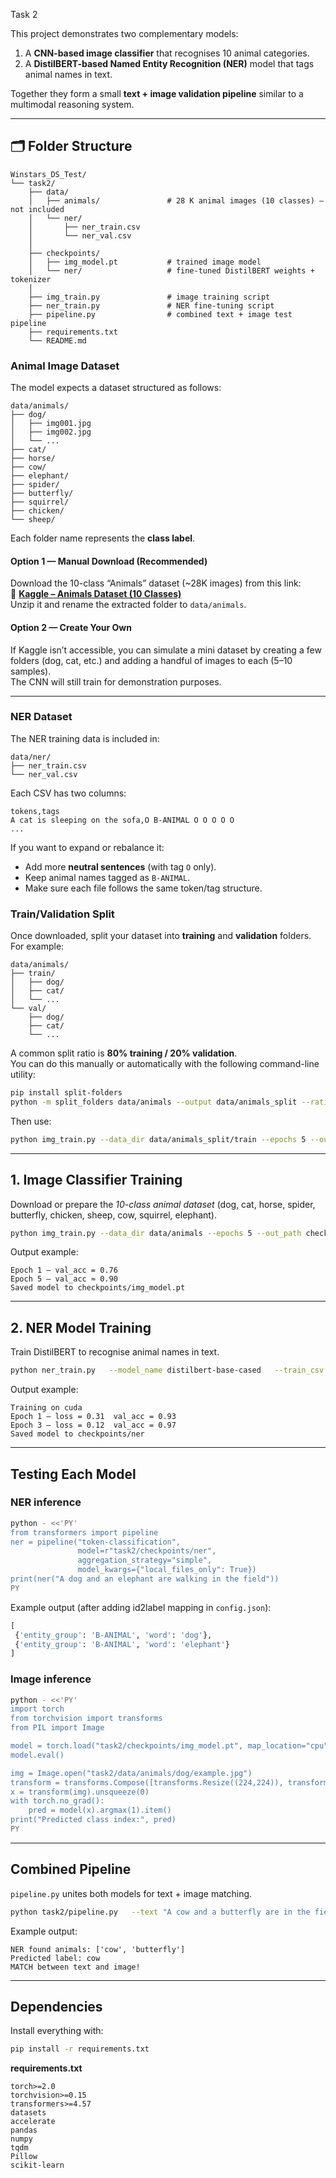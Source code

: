 Task 2  

This project demonstrates two complementary models:  
1.  A **CNN-based image classifier** that recognises 10 animal categories.  
2.  A **DistilBERT-based Named Entity Recognition (NER)** model that tags animal names in text.  

Together they form a small **text + image validation pipeline** similar to a multimodal reasoning system.

---

## 🗂 Folder Structure
```
Winstars_DS_Test/
└── task2/
    ├── data/
    │   ├── animals/               # 28 K animal images (10 classes) – not included
    │   └── ner/
    │       ├── ner_train.csv
    │       └── ner_val.csv
    │
    ├── checkpoints/
    │   ├── img_model.pt           # trained image model
    │   └── ner/                   # fine-tuned DistilBERT weights + tokenizer
    │
    ├── img_train.py               # image training script
    ├── ner_train.py               # NER fine-tuning script
    ├── pipeline.py                # combined text + image test pipeline
    ├── requirements.txt
    └── README.md
```
### Animal Image Dataset
The model expects a dataset structured as follows:
```
data/animals/
├── dog/
│   ├── img001.jpg
│   ├── img002.jpg
│   └── ...
├── cat/
├── horse/
├── cow/
├── elephant/
├── spider/
├── butterfly/
├── squirrel/
├── chicken/
└── sheep/
```

Each folder name represents the **class label**.

#### Option 1 — Manual Download (Recommended)
Download the 10-class “Animals” dataset (~28K images) from this link:  
🔗 **[Kaggle – Animals Dataset (10 Classes)](https://www.kaggle.com/datasets/alessiocorrado99/animals10)**  
Unzip it and rename the extracted folder to `data/animals`.

#### Option 2 — Create Your Own
If Kaggle isn’t accessible, you can simulate a mini dataset by creating a few folders (dog, cat, etc.) and adding a handful of images to each (5–10 samples).  
The CNN will still train for demonstration purposes.

---

### NER Dataset
The NER training data is included in:
```
data/ner/
├── ner_train.csv
└── ner_val.csv
```

Each CSV has two columns:
```
tokens,tags
A cat is sleeping on the sofa,O B-ANIMAL O O O O O
...
```

If you want to expand or rebalance it:
- Add more **neutral sentences** (with tag `O` only).
- Keep animal names tagged as `B-ANIMAL`.
- Make sure each file follows the same token/tag structure.

### Train/Validation Split
Once downloaded, split your dataset into **training** and **validation** folders.  
For example:
```
data/animals/
├── train/
│   ├── dog/
│   ├── cat/
│   └── ...
└── val/
    ├── dog/
    ├── cat/
    └── ...
```
A common split ratio is **80% training / 20% validation**.  
You can do this manually or automatically with the following command-line utility:

```bash
pip install split-folders
python -m split_folders data/animals --output data/animals_split --ratio .8 .2
```

Then use:
```bash
python img_train.py --data_dir data/animals_split/train --epochs 5 --out_path checkpoints/img_model.pt
```
---

## 1. Image Classifier Training
Download or prepare the *10-class animal dataset* (dog, cat, horse, spider, butterfly, chicken, sheep, cow, squirrel, elephant).

```bash
python img_train.py --data_dir data/animals --epochs 5 --out_path checkpoints/img_model.pt
```

Output example:
```
Epoch 1 – val_acc = 0.76  
Epoch 5 – val_acc ≈ 0.90  
Saved model to checkpoints/img_model.pt
```

---

## 2. NER Model Training
Train DistilBERT to recognise animal names in text.

```bash
python ner_train.py   --model_name distilbert-base-cased   --train_csv data/ner/ner_train.csv   --val_csv data/ner/ner_val.csv   --out_dir checkpoints/ner
```

Output example:
```
Training on cuda
Epoch 1 – loss = 0.31  val_acc = 0.93
Epoch 3 – loss = 0.12  val_acc = 0.97
Saved model to checkpoints/ner
```

---

## Testing Each Model

### NER inference
```bash
python - <<'PY'
from transformers import pipeline
ner = pipeline("token-classification",
               model=r"task2/checkpoints/ner",
               aggregation_strategy="simple",
               model_kwargs={"local_files_only": True})
print(ner("A dog and an elephant are walking in the field"))
PY
```

Example output (after adding id2label mapping in `config.json`):
```python
[
 {'entity_group': 'B-ANIMAL', 'word': 'dog'},
 {'entity_group': 'B-ANIMAL', 'word': 'elephant'}
]
```

### Image inference
```bash
python - <<'PY'
import torch
from torchvision import transforms
from PIL import Image

model = torch.load("task2/checkpoints/img_model.pt", map_location="cpu")
model.eval()

img = Image.open("task2/data/animals/dog/example.jpg")
transform = transforms.Compose([transforms.Resize((224,224)), transforms.ToTensor()])
x = transform(img).unsqueeze(0)
with torch.no_grad():
    pred = model(x).argmax(1).item()
print("Predicted class index:", pred)
PY
```

---

## Combined Pipeline
`pipeline.py` unites both models for text + image matching.

```bash
python task2/pipeline.py   --text "A cow and a butterfly are in the field"   --image task2/data/animals/dog/example.jpg
```

Example output:
```
NER found animals: ['cow', 'butterfly']
Predicted label: cow
MATCH between text and image!
```

---

## Dependencies
Install everything with:
```bash
pip install -r requirements.txt
```

**requirements.txt**
```
torch>=2.0
torchvision>=0.15
transformers>=4.57
datasets
accelerate
pandas
numpy
tqdm
Pillow
scikit-learn
```
